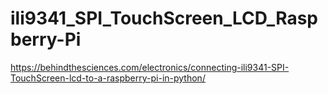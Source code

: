 # ili9341_SPI_TouchScreen_LCD_Raspberry-Pi
https://behindthesciences.com/electronics/connecting-ili9341-SPI-TouchScreen-lcd-to-a-raspberry-pi-in-python/
